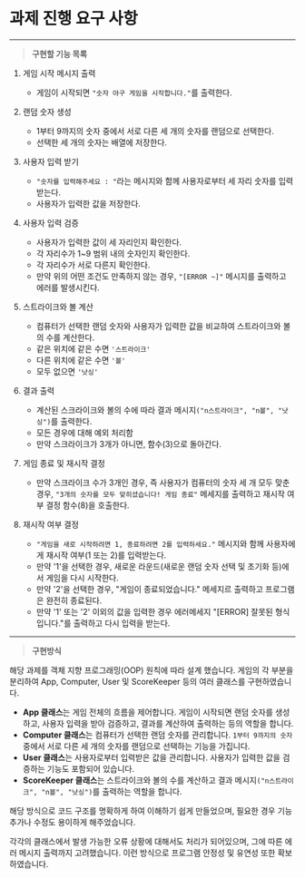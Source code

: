 # 과제 진행 요구 사항

<hr/>

> **구현할 기능 목록**

1. 게임 시작 메시지 출력

   - 게임이 시작되면 `"숫자 야구 게임을 시작합니다."`를 출력한다.

2. 랜덤 숫자 생성

   - 1부터 9까지의 숫자 중에서 서로 다른 세 개의 숫자를 랜덤으로 선택한다.
   - 선택한 세 개의 숫자는 배열에 저장한다.

3. 사용자 입력 받기

   - `"숫자를 입력해주세요 : "`라는 메시지와 함께 사용자로부터 세 자리 숫자를 입력받는다.
   - 사용자가 입력한 값을 저장한다.

4. 사용자 입력 검증

   - 사용자가 입력한 값이 세 자리인지 확인한다.
   - 각 자리수가 1~9 범위 내의 숫자인지 확인한다.
   - 각 자리수가 서로 다른지 확인한다.
   - 만약 위의 어떤 조건도 만족하지 않는 경우, `"[ERROR ~]"` 메시지를 출력하고 에러를 발생시킨다.

5. 스트라이크와 볼 계산

   - 컴퓨터가 선택한 랜덤 숫자와 사용자가 입력한 값을 비교하여 스트라이크와 볼의 수를 계산한다.
   - 같은 위치에 같은 수면 `'스트라이크'`
   - 다른 위치에 같은 수면 `'볼'`
   - 모두 없으면 `'낫싱'`

6. 결과 출력

   - 계산된 스크라이크와 볼의 수에 따라 결과 메시지`("n스트라이크", "n볼", "낫싱")`를 출력한다.
   - 모든 경우에 대해 예외 처리함
   - 만약 스크라이크가 3개가 아니면, 함수(3)으로 돌아간다.

7. 게임 종료 및 재시작 결정

   - 만약 스크라이크 수가 3개인 경우, 즉 사용자가 컴퓨터의 숫자 세 개 모두 맞춘 경우, `"3개의 숫자를 모두 맞히셨습니다! 게임 종료"` 메세지를 출력하고 재시작 여부 결정 함수(8)을 호출한다.

8. 재시작 여부 결정
   - `"게임을 새로 시작하려면 1, 종료하려면 2를 입력하세요."` 메시지와 함께 사용자에게 재시작 여부(1 또는 2)를 입력받는다.
   - 만약 '1'을 선택한 경우, 새로운 라운드(새로운 랜덤 숫자 선택 및 초기화 등)에서 게임을 다시 시작한다.
   - 만약 '2'을 선택한 경우, "게임이 종료되었습니다." 메세지르 출력하고 프로그램은 완전히 종료된다.
   - 만약 '1' 또는 '2' 이외의 값을 입력한 경우 에러메세지 "[ERROR] 잘못된 형식입니다."를 출력하고 다시 입력을 받는다.

<hr/>

> **구현방식**

해당 과제를 객체 지향 프로그래밍(OOP) 원칙에 따라 설계 했습니다. 게임의 각 부분을 분리하여 App, Computer, User 및 ScoreKeeper 등의 여러 클래스를 구현하였습니다.

- **App 클래스**는 게임 전체의 흐름을 제어합니다. 게임이 시작되면 랜덤 숫자를 생성하고, 사용자 입력을 받아 검증하고, 결과를 계산하여 출력하는 등의 역할을 합니다.
- **Computer 클래스**는 컴퓨터가 선택한 랜덤 숫자를 관리합니다. `1부터 9까지의 숫자` 중에서 서로 다른 세 개의 숫자를 랜덤으로 선택하는 기능을 가집니다.
- **User 클래스**는 사용자로부터 입력받은 값을 관리합니다. 사용자가 입력한 값을 검증하는 기능도 포함되어 있습니다.
- **ScoreKeeper 클래스**는 스트라이크와 볼의 수를 계산하고 결과 메시지`("n스트라이크", "n볼", "낫싱")`를 출력하는 역할을 합니다.

해당 방식으로 코드 구조를 명확하게 하여 이해하기 쉽게 만들었으며, 필요한 경우 기능 추가나 수정도 용이하게 해주었습니다.

각각의 클래스에서 발생 가능한 오류 상황에 대해서도 처리가 되어있으며, 그에 따른 에러 메시지 출력까지 고려했습니다. 이런 방식으로 프로그램 안정성 및 유연성 또한 확보하였습니다.
